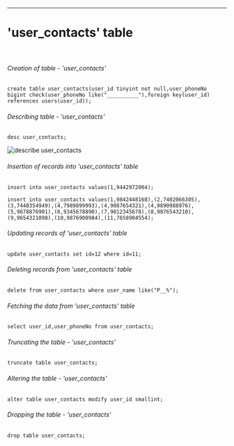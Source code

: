 <hr>

# 'user_contacts' table

<br>

###### Creation of table - 'user_contacts'

 ```
 create table user_contacts(user_id tinyint not null,user_phoneNo bigint check(user_phoneNo like("__________"),foreign key(user_id) references users(user_id));
 ```

###### Describing table - 'user_contacts'

```
desc user_contacts; 
```

![describe user_contacts](https://user-images.githubusercontent.com/93571047/158522419-65fd18e1-dcf3-4d4c-be52-2f39305027e1.png)

###### Insertion of records into 'user_contacts' table

 ```
 insert into user_contacts values(1,9442972004);
 ``` 

```
insert into user_contacts values(1,9842448168),(2,7402066305),(3,7448354949),(4,7989899993),(4,9087654321),(4,9890988976),(5,9678876901),(6,9345678890),(7,9012345678),(8,9876543210),(9,9654321098),(10,9876900984),(11,7658904554);
``` 

###### Updating records of 'user_contacts' table

```
update user_contacts set id=12 where id=11;
```

###### Deleting records from 'user_contacts' table

```
delete from user_contacts where user_name like("P__%");
```

###### Fetching the data from 'user_contacts' table

```
select user_id,user_phoneNo from user_contacts;
```

###### Truncating the table - 'user_contacts'

```
truncate table user_contacts;
```

###### Altering the table - 'user_contacts'

```
alter table user_contacts modify user_id smallint;
```

###### Dropping the table - 'user_contacts'

```
drop table user_contacts;
```
